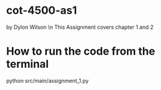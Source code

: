 # cot-4500-as1
by Dylon Wilson \n
This Assignment covers chapter 1 and 2

# How to run the code from the terminal

python src/main/assignment_1.py
